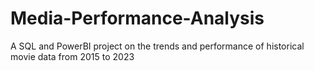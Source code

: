 # Media-Performance-Analysis
A SQL and PowerBI project on the trends and performance of historical movie data from 2015 to 2023
